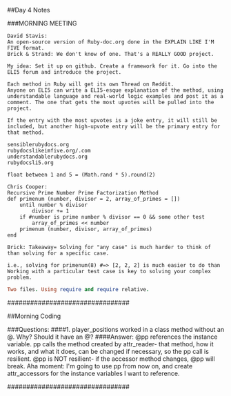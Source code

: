 ##Day 4 Notes

###MORNING MEETING

```
David Stavis:
An open-source version of Ruby-doc.org done in the EXPLAIN LIKE I'M FIVE format.
Brick & Strand: We don't know of one. That's a REALLY GOOD project.

My idea: Set it up on github. Create a framework for it. Go into the ELI5 forum and introduce the project.

Each method in Ruby will get its own Thread on Reddit.
Anyone on ELI5 can write a ELI5-esque explanation of the method, using understandable language and real-world logic examples and post it as a comment. The one that gets the most upvotes will be pulled into the project.

If the entry with the most upvotes is a joke entry, it will still be included, but another high-upvote entry will be the primary entry for that method.

sensiblerubydocs.org
rubydocslikeimfive.org/.com
understandablerubydocs.org
rubydocsli5.org

float between 1 and 5 = (Math.rand * 5).round(2)
```

```
Chris Cooper:
Recursive Prime Number Prime Factorization Method
def primenum (number, divisor = 2, array_of_primes = [])
	until number % divisor 
		divisor += 1
	if #number is prime number % divisor == 0 && some other test
		array_of_primes << number
	primenum (number, divisor, array_of_primes)
end

Brick: Takeaway= Solving for "any case" is much harder to think of than solving for a specific case.

i.e., solving for primenum(8) #=> [2, 2, 2] is much easier to do than 
Working with a particular test case is key to solving your complex problem.
```

```Ruby Racer
Two files. Using require and require relative.
```

################################

##Morning Coding

###Questions:
####1. player_positions worked in a class method without an @. Why? Should it have an @?
####Answer: @pp references the instance variable. pp calls the method created by attr_reader- that method, how it works, and what it does, can be changed if necessary, so the pp call is resilient. @pp is NOT resilient- if the accessor method changes, @pp will break.
Aha moment: I'm going to use pp from now on, and create attr_accessors for the instance variables I want to reference.

################################


